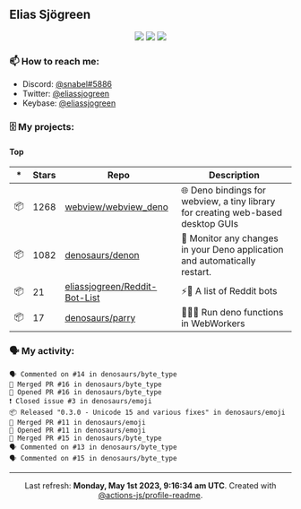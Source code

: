 ## Elias Sjögreen

<p align="center">
  <img src="https://img.shields.io/badge/🎂-dec. 2003-success" />
  <img src="https://img.shields.io/badge/🌎-Stockholm-informational" />
  <img src="https://img.shields.io/badge/👦-He/Him-informational" />
</p>

### 📫 How to reach me:

- Discord: [@snabel#5886](https://discord.com/users/267978757799673866)
- Twitter: [@eliassjogreen](https://twitter.com/eliassjogreen)
- Keybase: [@eliassjogreen](https://keybase.io/eliassjogreen)

### 🗄 My projects:

#### Top
|*|Stars|Repo|Description|
|---|---|---|---|
| 📦 | 1268 | [webview/webview_deno](https://github.com/webview/webview_deno) | 🌐 Deno bindings for webview, a tiny library for creating web-based desktop GUIs |
| 📦 | 1082 | [denosaurs/denon](https://github.com/denosaurs/denon) | 👀 Monitor any changes in your Deno application and automatically restart. |
| 📦 | 21 | [eliassjogreen/Reddit-Bot-List](https://github.com/eliassjogreen/Reddit-Bot-List) | ⚡️🤖 A list of Reddit bots |
| 📦 | 17 | [denosaurs/parry](https://github.com/denosaurs/parry) | 👷🏽‍♂️ Run deno functions in WebWorkers |

### 🗣 My activity:

```
🗣 Commented on #14 in denosaurs/byte_type
🎉 Merged PR #16 in denosaurs/byte_type
💪 Opened PR #16 in denosaurs/byte_type
❗️ Closed issue #3 in denosaurs/emoji
📦 Released "0.3.0 - Unicode 15 and various fixes" in denosaurs/emoji
🎉 Merged PR #11 in denosaurs/emoji
💪 Opened PR #11 in denosaurs/emoji
🎉 Merged PR #15 in denosaurs/byte_type
🗣 Commented on #13 in denosaurs/byte_type
🗣 Commented on #15 in denosaurs/byte_type
```

------------
<p align="center">Last refresh: <b>Monday, May 1st 2023, 9:16:34 am UTC</b>. Created with <a href=https://github.com/marketplace/actions/profile-readme>@actions-js/profile-readme</a>.</p>
